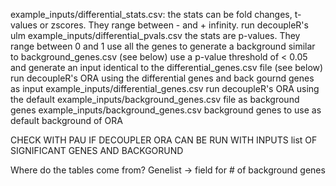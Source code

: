 example_inputs/differential_stats.csv:
  the stats can be fold changes, t-values or zscores. They range between - and + infinity.
  run decoupleR's ulm
example_inputs/differential_pvals.csv
  the stats are p-values. They range between 0 and 1
  use all the genes to generate a background similar to background_genes.csv (see below)
  use a p-value threshold of < 0.05 and generate an input identical to the differential_genes.csv file (see below)
  run decoupleR's ORA using the differential genes and back gournd genes as input
example_inputs/differential_genes.csv
  run decoupleR's ORA using the default example_inputs/background_genes.csv file as background genes
example_inputs/background_genes.csv
  background genes to use as default background of ORA
  
CHECK WITH PAU IF DECOUPLER ORA CAN BE RUN WITH INPUTS list OF SIGNIFICANT GENES AND BACKGORUND



Where do the tables come from?
Genelist -> field for # of background genes